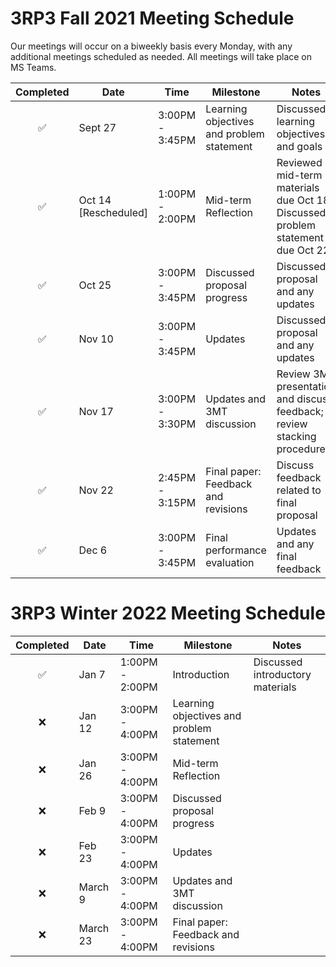 # 3RP3 Fall 2021 Meeting Schedule

Our meetings will occur on a biweekly basis every Monday, with any additional meetings scheduled as needed. All meetings will take place on MS Teams.

| Completed | Date | Time | Milestone | Notes |
| :----: | ---- | ---- | ---- | ---- |
| :white_check_mark: | Sept 27 | 3:00PM - 3:45PM | Learning objectives and problem statement | Discussed learning objectives and goals |
| ✅ | Oct 14 [Rescheduled] | 1:00PM - 2:00PM | Mid-term Reflection | Reviewed mid-term materials due Oct 18; Discussed problem statement due Oct 22 |
| ✅ | Oct 25 | 3:00PM - 3:45PM | Discussed proposal progress | Discussed proposal and any updates |
| ✅ | Nov 10 | 3:00PM - 3:45PM | Updates | Discussed proposal and any updates |
| ✅ | Nov 17 | 3:00PM - 3:30PM | Updates and 3MT discussion | Review 3MT presentation and discuss feedback; review stacking procedures |
| ✅ | Nov 22 | 2:45PM - 3:15PM | Final paper: Feedback and revisions | Discuss feedback related to final proposal | 
| ✅ | Dec 6 | 3:00PM - 3:45PM | Final performance evaluation | Updates and any final feedback | 

# 3RP3 Winter 2022 Meeting Schedule
| Completed | Date | Time | Milestone | Notes |
| :----: | ---- | ---- | ---- | ---- |
| :white_check_mark: | Jan 7 | 1:00PM - 2:00PM | Introduction | Discussed introductory materials |
| :x: | Jan 12 | 3:00PM - 4:00PM | Learning objectives and problem statement |  |
| :x: | Jan 26 | 3:00PM - 4:00PM | Mid-term Reflection |  |
| :x: | Feb 9 | 3:00PM - 4:00PM | Discussed proposal progress |  |
| :x: | Feb 23 | 3:00PM - 4:00PM | Updates |  |
| :x: | March 9 | 3:00PM - 4:00PM | Updates and 3MT discussion |  | 
| :x: | March 23 | 3:00PM - 4:00PM | Final paper: Feedback and revisions |  | 
